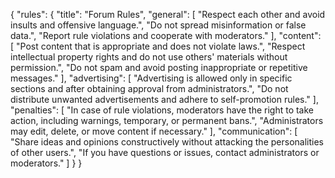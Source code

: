 {
  "rules": {
    "title": "Forum Rules",
    "general": [
      "Respect each other and avoid insults and offensive language.",
      "Do not spread misinformation or false data.",
      "Report rule violations and cooperate with moderators."
    ],
    "content": [
      "Post content that is appropriate and does not violate laws.",
      "Respect intellectual property rights and do not use others' materials without permission.",
      "Do not spam and avoid posting inappropriate or repetitive messages."
    ],
    "advertising": [
      "Advertising is allowed only in specific sections and after obtaining approval from administrators.",
      "Do not distribute unwanted advertisements and adhere to self-promotion rules."
    ],
    "penalties": [
      "In case of rule violations, moderators have the right to take action, including warnings, temporary, or permanent bans.",
      "Administrators may edit, delete, or move content if necessary."
    ],
    "communication": [
      "Share ideas and opinions constructively without attacking the personalities of other users.",
      "If you have questions or issues, contact administrators or moderators."
    ]
  }
}
